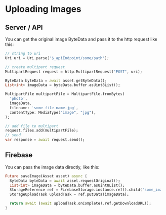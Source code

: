 # Uploading Images

## Server / API

You can get the original image ByteData and pass it to the http request like this:

```dart
// string to uri
Uri uri = Uri.parse('$_apiEndpoint/some/path');

// create multipart request
MultipartRequest request = http.MultipartRequest("POST", uri);

ByteData byteData = await asset.getByteData();
List<int> imageData = byteData.buffer.asUint8List();

MultipartFile multipartFile = MultipartFile.fromBytes(
  'photo',
  imageData,
  filename: 'some-file-name.jpg',
  contentType: MediaType("image", "jpg"),
);

// add file to multipart
request.files.add(multipartFile);
// send
var response = await request.send();
```

## Firebase

You can pass the image data directly, like this:

```dart
Future saveImage(Asset asset) async {
  ByteData byteData = await asset.requestOriginal();
  List<int> imageData = byteData.buffer.asUint8List();
  StorageReference ref = FirebaseStorage.instance.ref().child("some_image_bame.jpg");
  StorageUploadTask uploadTask = ref.putData(imageData);

  return await (await uploadTask.onComplete).ref.getDownloadURL();
}
```
